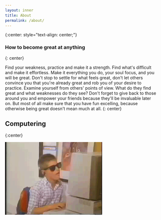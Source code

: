 ```yaml
---
layout: inner
title: About
permalink: /about/
---
```


<div style="text-align: center;">
  <span>
    <a href="https://github.com/dcunited001"><i class="fa fa-3x fa-github"></i></a>
    <a href="https://twitch.tv/dcunit3d"><i class="fa fa-3x fa-twitch"></i></a>
    <a href="https://youtube.com/dcunited001"><i class="fa fa-3x fa-youtube"></i></a>
    <a href="https://twitter.com/dcunit3d"><i class="fa fa-3x fa-twitter"></i></a>
    <a href="https://facebook.com/dconner.pro"><i class="fa fa-3x fa-facebook-square"></i></a>
    <a href="https://linkedin.com/in/dcunit3d"><i class="fa fa-3x fa-linkedin"></i></a>
    <a href="https://angel.co/dcunit3d"><i class="fa fa-3x fa-angellist"></i></a>
    <a href="https://livecoding.tv/dcunit3d"><i class="fa fa-3x fa-code"></i></a>
  </span>
</div>

{:center: style="text-align: center;"}

### How to become great at anything
{: center}

Find your weakness, practice and make it a strength. Find what's difficult and make it effortless. Make it everything you do, your soul focus, and you will be great. Don't stop to settle for what feels great, don't let others convince you that you're already great and rob you of your desire to practice. Examine yourself from others' points of view.  What do they find great and what weaknesses do they see?  Don't forget to give back to those around you and empower your friends because they'll be invaluable later on.  But most of all make sure that you have fun excelling, because otherwise being great doesn't mean much at all.
{: center}

## Computering
{:center}

<img src="/img/rayban_hax_boi.gif" alt="Rayban Hax Boi" class="img-circle center-block" />
